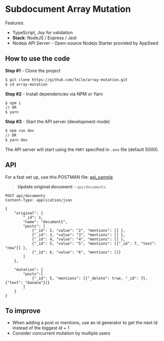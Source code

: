 
# Subdocument Array Mutation 

  Features:
  - TypeScript, Joy for validation
  - **Stack**: NodeJS / Express / Jest
  - Nodejs API Server - Open-source Nodejs Starter provided by AppSeed

## How to use the code

**Step #1** - Clone the project

```bash
$ git clone https://github.com/7mile/array-mutation.git
$ cd array-mutation
```

**Step #2** - Install dependencies via NPM or Yarn

```bash
$ npm i
// OR
$ yarn
```

**Step #3** - Start the API server (development mode)

```bash
$ npm run dev
// OR
$ yarn dev
```

The API server will start using the `PORT` specified in `.env` file (default 5000).

## API

For a fast set up, use this POSTMAN file: [api_sample](https://github.com/7mile/array-mutation/media/array-mutation.postman_collection.json)

> **Update original document** - `api/documents`

```
POST api/documents
Content-Type: application/json

{
    "original": {
        "_id": 1,
        "name": "document1",
        "posts": [
            {"_id": 2, "value": "2", "mentions": [] },
            {"_id": 3, "value": "3", "mentions": [] },
            {"_id": 4, "value": "4", "mentions": [] },
            {"_id": 5, "value": "5", "mentions": [{"_id": 7, "text": "new"}] },
            {"_id": 6, "value": "6", "mentions": []}
        ]
    },
    
    "mutation": { 
        "posts":[ 
            {"_id": 5, "mentions": [{"_delete": true, "_id": 7}, {"text": "banana"}]}
        ] 
    }
}
```

## To improve
- When adding a post or mentions, use an id generator to get the next id instead of the biggest id + 1
- Consider concurrent mutation by multiple users
